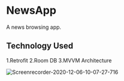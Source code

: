 # NewsApp
A news browsing app.
## Technology Used
1.Retrofit
2.Room DB
3.MVVM Architecture


![Screenrecorder-2020-12-06-10-07-27-716](https://user-images.githubusercontent.com/53398805/101271933-94305f00-37ad-11eb-8ad4-7e357a4f9006.gif)
